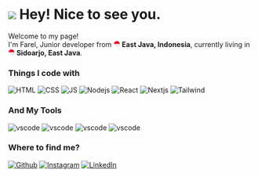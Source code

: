 <h1><img src="https://emojis.slackmojis.com/emojis/images/1531849430/4246/blob-sunglasses.gif?1531849430" width="30"/> Hey! Nice to see you.</h1>


<p>Welcome to my page! </br> I'm Farel, Junior developer from <img src="img/indonesia.png" width="13"/> <b>East Java, Indonesia</b>, currently living in <img src="img/indonesia.png" width="13"/> <b>Sidoarjo, East Java</b>. </p>
<h3>Things I code with</h3>
<p>
  <img alt="HTML" src="https://img.shields.io/badge/HTML5-E34F26?style=for-the-badge&logo=html5&logoColor=white" />
  <img alt="CSS" src="https://img.shields.io/badge/CSS3-1572B6?style=for-the-badge&logo=css3&logoColor=white" />
  <img alt="JS" src="https://img.shields.io/badge/JavaScript-323330?style=for-the-badge&logo=javascript&logoColor=yellow" />
  <img alt="Nodejs" src="https://img.shields.io/badge/-Nodejs-43853d?style=flat-square&logo=Node.js&logoColor=white" />
  <img alt="React" src="https://img.shields.io/badge/-React-45b8d8?style=flat-square&logo=react&logoColor=white" />
  <img alt="Nextjs" src="https://img.shields.io/badge/next%20js-000000?style=for-the-badge&logo=nextdotjs&logoColor=white" />
  <img alt="Tailwind" src="https://img.shields.io/badge/Tailwind_CSS-38B2AC?style=for-the-badge&logo=tailwind-css&logoColor=white" />
</p>

<h3>And My Tools</h3>

<p>
  <img alt="vscode" src="https://img.shields.io/badge/VSCode-0078D4?style=for-the-badge&logo=visual%20studio%20code&logoColor=white" />
  <img alt="vscode" src="https://img.shields.io/badge/Xampp-F37623?style=for-the-badge&logo=xampp&logoColor=white" />
  <img alt="vscode" src="https://img.shields.io/badge/Nextcloud-0082C9?style=for-the-badge&logo=Nextcloud&logoColor=white" />
  <img alt="vscode" src="https://img.shields.io/badge/Vercel-000000?style=for-the-badge&logo=vercel&logoColor=white" />
</p>




<h3>Where to find me?</h3>
<p>
  <p><a href="https://github.com/znalfarel" target="_blank"><img alt="Github" src="https://img.shields.io/badge/GitHub-%2312100E.svg?&style=for-the-badge&logo=Github&logoColor=white" /></a> <a href="https://instagram.com/znfrl.eth" target="_blank"><img alt="Instagram" src="https://img.shields.io/badge/Instagram-E4405F?style=for-the-badge&logo=instagram&logoColor=white" /></a> <a href="https://www.linkedin.com/in/znalfarel" target="_blank"><img alt="LinkedIn" src="https://img.shields.io/badge/linkedin-%230077B5.svg?&style=for-the-badge&logo=linkedin&logoColor=white" /></a>
</p>
</p>
